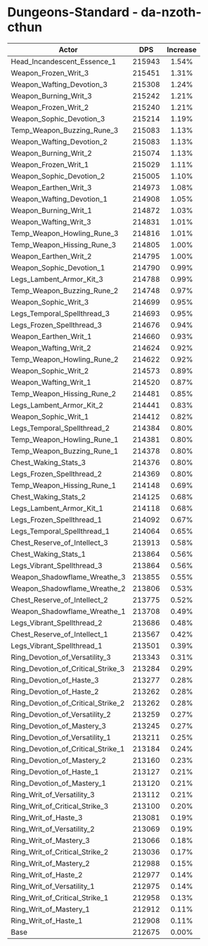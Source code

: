 # Dungeons-Standard - da-nzoth-cthun
| Actor | DPS | Increase |
|---|:---:|:---:|
|Head_Incandescent_Essence_1|215943|1.54%|
|Weapon_Frozen_Writ_3|215451|1.31%|
|Weapon_Wafting_Devotion_3|215308|1.24%|
|Weapon_Burning_Writ_3|215242|1.21%|
|Weapon_Frozen_Writ_2|215240|1.21%|
|Weapon_Sophic_Devotion_3|215214|1.19%|
|Temp_Weapon_Buzzing_Rune_3|215083|1.13%|
|Weapon_Wafting_Devotion_2|215083|1.13%|
|Weapon_Burning_Writ_2|215074|1.13%|
|Weapon_Frozen_Writ_1|215029|1.11%|
|Weapon_Sophic_Devotion_2|215005|1.10%|
|Weapon_Earthen_Writ_3|214973|1.08%|
|Weapon_Wafting_Devotion_1|214908|1.05%|
|Weapon_Burning_Writ_1|214872|1.03%|
|Weapon_Wafting_Writ_3|214831|1.01%|
|Temp_Weapon_Howling_Rune_3|214816|1.01%|
|Temp_Weapon_Hissing_Rune_3|214805|1.00%|
|Weapon_Earthen_Writ_2|214795|1.00%|
|Weapon_Sophic_Devotion_1|214790|0.99%|
|Legs_Lambent_Armor_Kit_3|214788|0.99%|
|Temp_Weapon_Buzzing_Rune_2|214748|0.97%|
|Weapon_Sophic_Writ_3|214699|0.95%|
|Legs_Temporal_Spellthread_3|214693|0.95%|
|Legs_Frozen_Spellthread_3|214676|0.94%|
|Weapon_Earthen_Writ_1|214660|0.93%|
|Weapon_Wafting_Writ_2|214624|0.92%|
|Temp_Weapon_Howling_Rune_2|214622|0.92%|
|Weapon_Sophic_Writ_2|214573|0.89%|
|Weapon_Wafting_Writ_1|214520|0.87%|
|Temp_Weapon_Hissing_Rune_2|214481|0.85%|
|Legs_Lambent_Armor_Kit_2|214441|0.83%|
|Weapon_Sophic_Writ_1|214412|0.82%|
|Legs_Temporal_Spellthread_2|214384|0.80%|
|Temp_Weapon_Howling_Rune_1|214381|0.80%|
|Temp_Weapon_Buzzing_Rune_1|214378|0.80%|
|Chest_Waking_Stats_3|214376|0.80%|
|Legs_Frozen_Spellthread_2|214369|0.80%|
|Temp_Weapon_Hissing_Rune_1|214148|0.69%|
|Chest_Waking_Stats_2|214125|0.68%|
|Legs_Lambent_Armor_Kit_1|214118|0.68%|
|Legs_Frozen_Spellthread_1|214092|0.67%|
|Legs_Temporal_Spellthread_1|214064|0.65%|
|Chest_Reserve_of_Intellect_3|213913|0.58%|
|Chest_Waking_Stats_1|213864|0.56%|
|Legs_Vibrant_Spellthread_3|213864|0.56%|
|Weapon_Shadowflame_Wreathe_3|213855|0.55%|
|Weapon_Shadowflame_Wreathe_2|213806|0.53%|
|Chest_Reserve_of_Intellect_2|213775|0.52%|
|Weapon_Shadowflame_Wreathe_1|213708|0.49%|
|Legs_Vibrant_Spellthread_2|213686|0.48%|
|Chest_Reserve_of_Intellect_1|213567|0.42%|
|Legs_Vibrant_Spellthread_1|213501|0.39%|
|Ring_Devotion_of_Versatility_3|213343|0.31%|
|Ring_Devotion_of_Critical_Strike_3|213284|0.29%|
|Ring_Devotion_of_Haste_3|213277|0.28%|
|Ring_Devotion_of_Haste_2|213262|0.28%|
|Ring_Devotion_of_Critical_Strike_2|213262|0.28%|
|Ring_Devotion_of_Versatility_2|213259|0.27%|
|Ring_Devotion_of_Mastery_3|213245|0.27%|
|Ring_Devotion_of_Versatility_1|213211|0.25%|
|Ring_Devotion_of_Critical_Strike_1|213184|0.24%|
|Ring_Devotion_of_Mastery_2|213160|0.23%|
|Ring_Devotion_of_Haste_1|213127|0.21%|
|Ring_Devotion_of_Mastery_1|213120|0.21%|
|Ring_Writ_of_Versatility_3|213112|0.21%|
|Ring_Writ_of_Critical_Strike_3|213100|0.20%|
|Ring_Writ_of_Haste_3|213081|0.19%|
|Ring_Writ_of_Versatility_2|213069|0.19%|
|Ring_Writ_of_Mastery_3|213066|0.18%|
|Ring_Writ_of_Critical_Strike_2|213036|0.17%|
|Ring_Writ_of_Mastery_2|212988|0.15%|
|Ring_Writ_of_Haste_2|212977|0.14%|
|Ring_Writ_of_Versatility_1|212975|0.14%|
|Ring_Writ_of_Critical_Strike_1|212958|0.13%|
|Ring_Writ_of_Mastery_1|212912|0.11%|
|Ring_Writ_of_Haste_1|212908|0.11%|
|Base|212675|0.00%|
